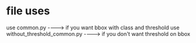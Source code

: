 # file uses
use common.py ----> if you want bbox with class and threshold
use without_threshold_common.py ----> if you don't want threshold on bbox
